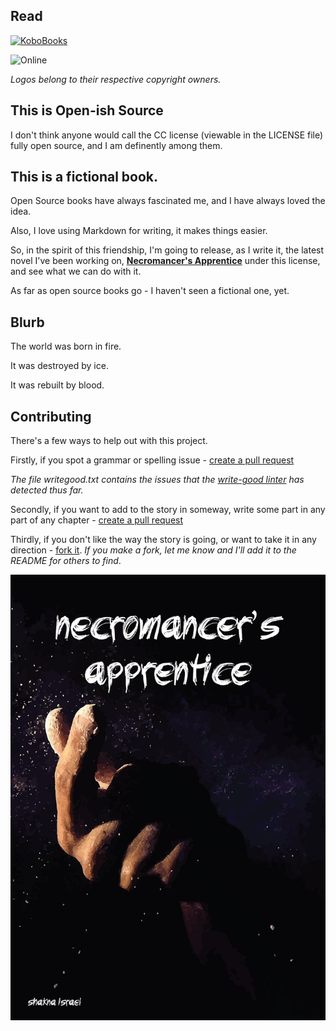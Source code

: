 ## Read

<a href="http://store.kobobooks.com/en-US/ebook/necromancer-s-apprentice" target="_blank"><img src="https://i.imgur.com/Xpk99ZH.png" alt="KoboBooks" width="25%"></a>

![Online](https://shakna-israel.github.io/NecromancersApprentice)

*Logos belong to their respective copyright owners.*

## This is Open-ish Source
I don't think anyone would call the CC license (viewable in the LICENSE file) fully open source, and I am definently among them.

## This is a fictional book.
Open Source books have always fascinated me, and I have always loved the idea.

Also, I love using Markdown for writing, it makes things easier.

So, in the spirit of this friendship, I'm going to release, as I write it, the latest novel I've been working on, [**Necromancer's Apprentice**](http://www.shaknaisrael.com/necromancers-apprentice/) under this license, and see what we can do with it.

As far as open source books go - I haven't seen a fictional one, yet.

## Blurb
The world was born in fire.

It was destroyed by ice.

It was rebuilt by blood.

## Contributing
There's a few ways to help out with this project.

Firstly, if you spot a grammar or spelling issue - [create a pull request](https://help.github.com/articles/creating-a-pull-request/)

*The file writegood.txt contains the issues that the [write-good linter](https://github.com/btford/write-good) has detected thus far.*

Secondly, if you want to add to the story in someway, write some part in any part of any chapter - [create a pull request](https://help.github.com/articles/creating-a-pull-request/)

Thirdly, if you don't like the way the story is going, or want to take it in any direction - [fork it](https://help.github.com/articles/fork-a-repo/). *If you make a fork, let me know and I'll add it to the README for others to find*.

![Front cover](frontCover.jpg)
